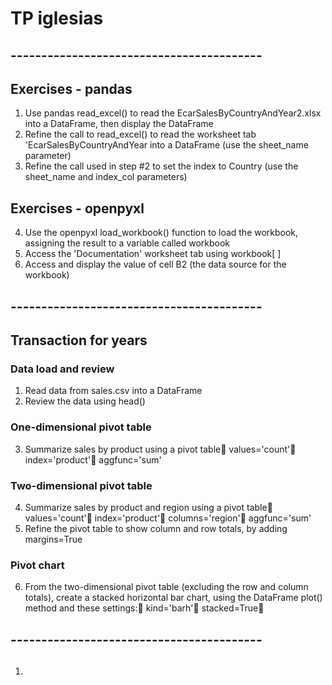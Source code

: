 # TP iglesias

## -----------------------------------------
## Exercises - pandas

1. Use pandas read_excel() to read the EcarSalesByCountryAndYear2.xlsx into a DataFrame, then display the DataFrame
2. Refine the call to read_excel() to read the worksheet tab 'EcarSalesByCountryAndYear into a DataFrame (use the sheet_name parameter)
3. Refine the call used in step #2 to set the index to Country (use the sheet_name and index_col parameters)

## Exercises - openpyxl

4. Use the openpyxl load_workbook() function to load the workbook, assigning the result to a variable called workbook
5. Access the 'Documentation' worksheet tab using workbook[ ]
6. Access and display the value of cell B2 (the data source for the workbook)


## -----------------------------------------
## Transaction for years

### Data load and review

1. Read data from sales.csv into a DataFrame
2. Review the data using head()

### One-dimensional pivot table

3. Summarize sales by product using a pivot table  values='count'  index='product'  aggfunc='sum'

### Two-dimensional pivot table

4. Summarize sales by product and region using a pivot table  values='count'  index='product'  columns='region'  aggfunc='sum'
5. Refine the pivot table to show column and row totals, by adding margins=True

### Pivot chart

6. From the two-dimensional pivot table (excluding the row and column totals), create a stacked horizontal bar chart, using the DataFrame plot() method and these settings:  kind='barh'  stacked=True


## -----------------------------------------
## 

## 

1. 